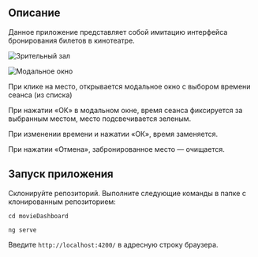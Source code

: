 ## Описание

Данное приложение представляет собой имитацию интерфейса бронирования билетов в кинотеатре.

![Зрительный зал](https://user-images.githubusercontent.com/78802250/132754511-d84c7796-4e90-493d-a88d-cde566bdbaf3.png)


![Модальное окно](https://user-images.githubusercontent.com/78802250/132754790-d895be0b-ac03-49f4-bae9-284905a927f9.png)


При клике на место, открывается модальное окно с выбором времени сеанса (из списка)

При нажатии «ОК» в модальном окне, время сеанса фиксируется за выбранным местом, место подсвечивается зеленым.

При изменении времени и нажатии «ОК», время заменяется.

При нажатии «Отмена», забронированное место — очищается.


## Запуск приложения

Склонируйте репозиторий.
Выполните следующие команды в папке с клонированным репозиторием:

`cd movieDashboard`

`ng serve` 

Введите `http://localhost:4200/` в адресную строку браузера.
